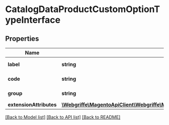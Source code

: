 # CatalogDataProductCustomOptionTypeInterface

## Properties
Name | Type | Description | Notes
------------ | ------------- | ------------- | -------------
**label** | **string** | Option type label | 
**code** | **string** | Option type code | 
**group** | **string** | Option type group | 
**extensionAttributes** | [**\Webgriffe\MagentoApiClient\Webgriffe\MagentoApiClient\Model\CatalogDataProductCustomOptionTypeExtensionInterface**](CatalogDataProductCustomOptionTypeExtensionInterface.md) |  | [optional] 

[[Back to Model list]](../README.md#documentation-for-models) [[Back to API list]](../README.md#documentation-for-api-endpoints) [[Back to README]](../README.md)


